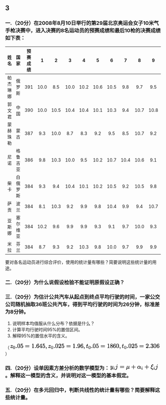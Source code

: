 
## 3
### 一.（20分）在2008年8月10日举行的第29届北京奥运会女子10米气手枪决赛中，进入决赛的8名运动员的预赛成绩和最后10枪的决赛成绩如下表：


|姓名|国家|预赛成绩|1|2|3|4|5|6|7|8|9|10|
|:---|:-:|:-:|:-:|:-:|:-:|:-:|:-:|:-:|:-:|:-:|:-:|:-:|
|帕杰琳娜|俄罗斯|391|10.0|8.5|10.0|10.2|10.6|10.5|9.8|9.7|9.5|9.3|
|郭文君|中国|390|10.0|10.5|10.4|10.4|10.1|10.3|9.4|10.7|10.8|9.7|
|蒙赫珠勒|蒙古|387|9.3|10.0|8.7|8.3|9.2|9.5|8.5|10.7|9.2|9.2|
|尼诺|格鲁吉亚|386|9.8|10.3|10.0|9.5|10.2|10.7|10.4|10.6|9.1|10.8|
|柴卡|白俄罗斯|384|9.3|9.4|10.4|10.1|10.2|10.5|9.2|10.5|9.8|8.6|
|萨贡|波兰|384|8.1|10.3|9.2|9.9|9.8|10.4|9.9|9.4|10.7|9.6|
|亚斯娜|塞尔维亚|384|10.2|9.6|9.9|9.9|9.3|9.1|9.7|10.0|9.3|9.9|
|米拉|芬兰|384|8.7|9.3|9.2|10.3|9.8|10.0|9.7|9.9|9.9|9.7|


要对各名运动员进行综合评价，使用的统计量有哪些？简要说明这些统计量的用途。

### 二.（20分）为什么说假设检验不能证明原假设正确？

### 三.（20分）为估计公共汽车从起点到终点平均行驶的时间，一家公交公司随机抽取36班公共汽车，得到平均行驶的时间为26分钟，标准差为8分钟。
1. 说明样本均值服从什么分布？依据是什么？
2. 计算平均行驶时间95%的置信区间。
3. 解释95%的置信水平的含义。


（![](../images/3-4-4.png)）

### 四.（20分）设单因素方差分析的数学模型为：![](../images/3-3-4.png)。解释这一模型的含义，并说明对这一模型的基本假定。

### 五.（20分）在多元回归中，判断共线性的统计量有哪些？简要解释这些统计量。